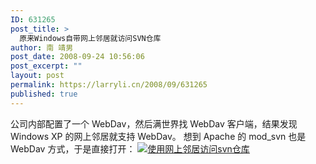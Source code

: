 ```yaml
---
ID: 631265
post_title: >
  原来Windows自带网上邻居就访问SVN仓库
author: 南 靖男
post_date: 2008-09-24 10:56:06
post_excerpt: ""
layout: post
permalink: https://larryli.cn/2008/09/631265
published: true
---
```

公司内部配置了一个 WebDav，然后满世界找 WebDav 客户端，结果发现 Windows XP 的网上邻居就支持 WebDav。
想到 Apache 的 mod_svn 也是 WebDav 方式，于是直接打开：
<a href='https://larryli.cn/wp-content/uploads/50/5051/2008/09/xsk.png' title='使用网上邻居访问svn仓库'><img src='https://larryli.cn/wp-content/uploads/50/5051/2008/09/xsk.thumbnail.png' alt='使用网上邻居访问svn仓库' /></a>